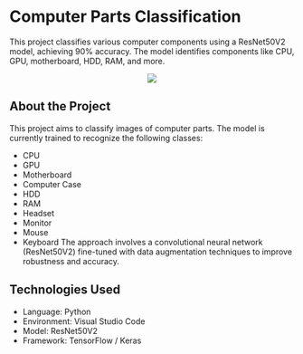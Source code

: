 # Computer Parts Classification

This project classifies various computer components using a ResNet50V2 model, achieving 90% accuracy. The model identifies components like CPU, GPU, motherboard, HDD, RAM, and more.
<p align="center">
  <img src="https://github.com/user-attachments/assets/4e2bc8d6-b414-4ee3-9bce-3c3f75876bb4">
</p>

## About the Project
This project aims to classify images of computer parts. The model is currently trained to recognize the following classes:
- CPU
- GPU
- Motherboard
- Computer Case
- HDD
- RAM
- Headset
- Monitor
- Mouse
- Keyboard
The approach involves a convolutional neural network (ResNet50V2) fine-tuned with data augmentation techniques to improve robustness and accuracy.

## Technologies Used
- Language: Python
- Environment: Visual Studio Code
- Model: ResNet50V2
- Framework: TensorFlow / Keras
